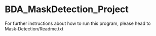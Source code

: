 # BDA_MaskDetection_Project

For further instructions about how to run this program, please head to Mask-Detection/Readme.txt
